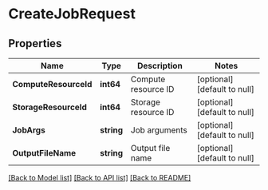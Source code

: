# CreateJobRequest

## Properties
Name | Type | Description | Notes
------------ | ------------- | ------------- | -------------
**ComputeResourceId** | **int64** | Compute resource ID | [optional] [default to null]
**StorageResourceId** | **int64** | Storage resource ID | [optional] [default to null]
**JobArgs** | **string** | Job arguments | [optional] [default to null]
**OutputFileName** | **string** | Output file name | [optional] [default to null]

[[Back to Model list]](../README.md#documentation-for-models) [[Back to API list]](../README.md#documentation-for-api-endpoints) [[Back to README]](../README.md)


